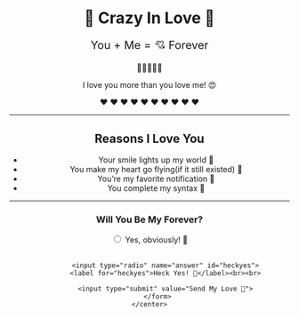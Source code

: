 <html>
<head>
    <title>Crazy Love Page</title>
</head>
<body>
    <center>
        <h1>💖 Crazy In Love 💖</h1>
        <p style="font-size: 20px;">You + Me = 💘 Forever</p>
        <p>🌹🌹🌹🌹🌹</p>
        <p>I love you more than you love me! 😍</p>
        <p>❤️ ❤️ ❤️ ❤️ ❤️ ❤️ ❤️ ❤️ ❤️ ❤️</p>
        <hr>
        <h2>Reasons I Love You</h2>
        <ul>
            <li>Your smile lights up my world 🌟</li>
            <li>You make my heart go flying(if it still existed) 💓</li>
            <li>You’re my favorite notification 📲</li>
            <li>You complete my syntax 💑</li>
        </ul>
        <hr>
        <h3>Will You Be My Forever?</h3>
        <form>
            <input type="radio" name="answer" id="yes">
            <label for="yes">Yes, obviously! 💍</label><br><br>

            <input type="radio" name="answer" id="heckyes">
            <label for="heckyes">Heck Yes! 💞</label><br><br>

            <input type="submit" value="Send My Love 💌">
        </form>
    </center>
</body>
</html>
